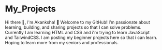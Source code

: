 # My_Projects
Hi there 👋, I'm Akanksha!  🌟 Welcome to my GitHub! I’m passionate about learning, building, and sharing projects so that I can solve problems. Currently I am learning HTML and CSS and i'm trying to learn JavaScript and TailwindCSS. I am posting my beginner projects here so that i can learn. Hoping to learn more from my seniors and professionals.
